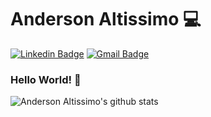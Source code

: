 # Anderson Altissimo 💻 
[![Linkedin Badge](https://img.shields.io/badge/-LinkedIn-blue?style=flat-square&logo=Linkedin&logoColor=white&link=https://www.linkedin.com/in/andersonaltissimo/)](https://www.linkedin.com/in/andersonaltissimo/)
[![Gmail Badge](https://img.shields.io/badge/-Gmail-c14438?style=flat-square&logo=Gmail&logoColor=white&link=mailto:ander.altissimo@gmail.com)](mailto:ander.altissimo@gmail.com)

### Hello World! 👋 

![Anderson Altissimo's github stats](https://github-readme-stats.vercel.app/api?username=AndersonAltissimo&show_icons=true&count_private=true)
